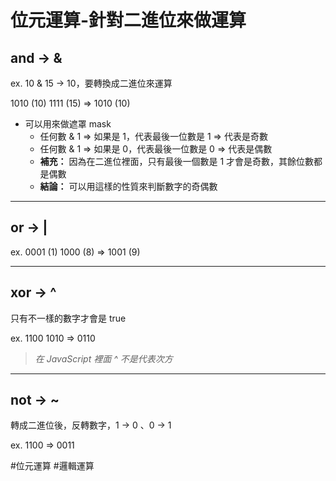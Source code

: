 # 位元運算-針對二進位來做運算
## and -> &
ex. 10 & 15 -> 10，要轉換成二進位來運算

1010 (10)
1111 (15)
=> 1010 (10)

- 可以用來做遮罩 mask
	- 任何數 & 1 => 如果是 1，代表最後一位數是 1 => 代表是奇數
	- 任何數 & 1 => 如果是 0，代表最後一位數是 0 => 代表是偶數
	- **補充：** 因為在二進位裡面，只有最後一個數是 1 才會是奇數，其餘位數都是偶數
	- **結論：** 可以用這樣的性質來判斷數字的奇偶數

---
## or -> |
ex.
0001 (1)
1000 (8)
=> 1001 (9)

---
## xor -> ^
只有不一樣的數字才會是 true

ex. 
1100
1010
=> 0110

>*在 JavaScript 裡面 ^ 不是代表次方*

---
## not -> ~
轉成二進位後，反轉數字，1 -> 0 、0 -> 1

ex.
1100 => 0011

#位元運算
#邏輯運算